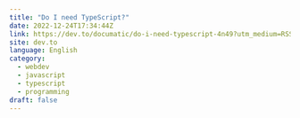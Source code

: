 ```yaml
---
title: "Do I need TypeScript?"
date: 2022-12-24T17:34:44Z
link: https://dev.to/documatic/do-i-need-typescript-4n49?utm_medium=RSS&utm_source=news.12bit.vn
site: dev.to
language: English
category:
  - webdev
  - javascript
  - typescript
  - programming
draft: false
---
```

